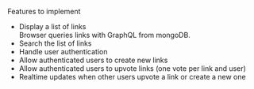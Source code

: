 Features to implement

- Display a list of links  
	Browser queries links with GraphQL from mongoDB.
- Search the list of links  
- Handle user authentication  
- Allow authenticated users to create new links  
- Allow authenticated users to upvote links (one vote per link and user)  
- Realtime updates when other users upvote a link or create a new one  
